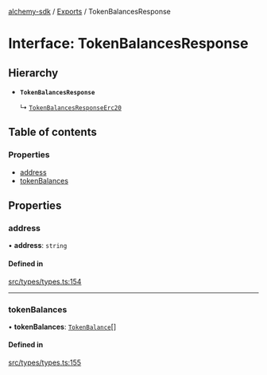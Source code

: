 [alchemy-sdk](../README.md) / [Exports](../modules.md) / TokenBalancesResponse

# Interface: TokenBalancesResponse

## Hierarchy

- **`TokenBalancesResponse`**

  ↳ [`TokenBalancesResponseErc20`](TokenBalancesResponseErc20.md)

## Table of contents

### Properties

- [address](TokenBalancesResponse.md#address)
- [tokenBalances](TokenBalancesResponse.md#tokenbalances)

## Properties

### address

• **address**: `string`

#### Defined in

[src/types/types.ts:154](https://github.com/alchemyplatform/alchemy-sdk-js/blob/c7197b9/src/types/types.ts#L154)

___

### tokenBalances

• **tokenBalances**: [`TokenBalance`](../modules.md#tokenbalance)[]

#### Defined in

[src/types/types.ts:155](https://github.com/alchemyplatform/alchemy-sdk-js/blob/c7197b9/src/types/types.ts#L155)
